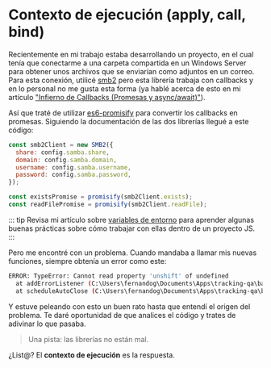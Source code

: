# Contexto de ejecución (apply, call, bind)

Recientemente en mi trabajo estaba desarrollando un proyecto, en el cual tenía que conectarme a una carpeta compartida en un Windows Server para obtener unos archivos que se enviarían como adjuntos en un correo. Para esta conexión, utilicé [smb2](https://www.npmjs.com/package/smb2) pero esta librería trabaja con callbacks y en lo personal no me gusta esta forma (ya hablé acerca de esto en mi artículo ["Infierno de Callbacks (Promesas y async/await)"](../callback-hell/)).

Así que traté de utilizar [es6-promisify](https://www.npmjs.com/package/es6-promisify) para convertir los callbacks en promesas. Siguiendo la documentación de las dos librerías llegué a este código:

```js
const smb2Client = new SMB2({
  share: config.samba.share,
  domain: config.samba.domain,
  username: config.samba.username,
  password: config.samba.password,
});

const existsPromise = promisify(smb2Client.exists);
const readFilePromise = promisify(smb2Client.readFile);
```

::: tip
Revisa mi artículo sobre [variables de entorno](../environment-variables/) para aprender algunas buenas prácticas sobre cómo trabajar con ellas dentro de un proyecto JS.
:::

Pero me encontré con un problema. Cuando mandaba a llamar mis nuevas funciones, siempre obtenía un error como este:

```sh
ERROR: TypeError: Cannot read property 'unshift' of undefined
  at addErrorListener (C:\Users\fernandog\Documents\Apps\tracking-qa\backend\node_modules\smb2\lib\tools\smb2-connection.js:149:27)
  at scheduleAutoClose (C:\Users\fernandog\Documents\Apps\tracking-qa\backend\node_modules\smb2\lib\tools\smb2-connection.js:135:3)
```

Y estuve peleando con esto un buen rato hasta que entendí el origen del problema. Te daré oportunidad de que analices el código y trates de adivinar lo que pasaba.

> Una pista: las librerías no están mal.

¿List@? El **contexto de ejecución** es la respuesta.
